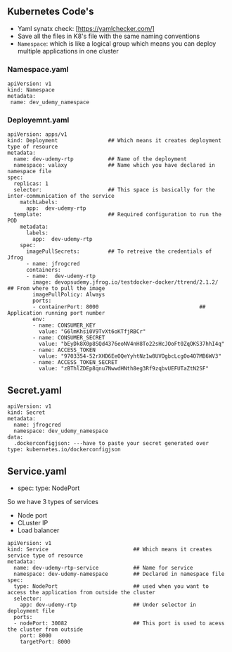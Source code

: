 ## Kubernetes Code's

- Yaml synatx check: [https://yamlchecker.com/]
- Save all the files in K8's file with the same naming conventions
- ```Namespace```: which is like a logical group which means you can deploy multiple applications in one cluster

### Namespace.yaml
```
apiVersion: v1
kind: Namespace
metadata:
 name: dev_udemy_namespace
```


### Deployemnt.yaml
```
apiVersion: apps/v1
kind: Deployment                ## Which means it creates deployment type of resource
metadata:
  name: dev-udemy-rtp           ## Name of the deployment
  namespace: valaxy             ## Name which you have declared in namespace file
spec:
  replicas: 1
  selector:                     ## This space is basically for the inter-communication of the service
    matchLabels:
      app:  dev-udemy-rtp 
  template:                     ## Required configuration to run the POD
    metadata:
      labels:
        app:  dev-udemy-rtp 
    spec:
      imagePullSecrets:         ## To retreive the credentials of Jfrog
      - name: jfrogcred
      containers:
      - name:  dev-udemy-rtp 
        image: devopsudemy.jfrog.io/testdocker-docker/ttrend/2.1.2/   ## From where to pull the image
        imagePullPolicy: Always
        ports:
        - containerPort: 8000                                ## Application running port number
        env:
        - name: CONSUMER_KEY
          value: "G6lmKhsi0V9TvXt6oKTfjRBCr"
        - name: CONSUMER_SECRET
          value: "bEyDk8X0p8SQd4376eoNV4nH8To22sHcJOoFt0ZqOKS37hhI4q"
        - name: ACCESS_TOKEN
          value: "9703354-52rXHD6EeOQeYyhtNz1w8UVOgbcLcgOo4O7MB6WV3"
        - name: ACCESS_TOKEN_SECRET
          value: "zBThlZDEp8qnu7NwwdHNth8eg3Rf9zqbvUEFUTaZtN2SF"

```

## Secret.yaml
```
apiVersion: v1
kind: Secret
metadata:
  name: jfrogcred
  namespace: dev_udemy_namespace
data:
  .dockerconfigjson: ---have to paste your secret generated over
type: kubernetes.io/dockerconfigjson
```

## Service.yaml

- spec:
  type: NodePort

So we have 3 types of services
- Node port
- CLuster IP
- Load balancer

```
apiVersion: v1
kind: Service                           ## Which means it creates service type of resource
metadata:
  name: dev-udemy-rtp-service           ## Name for service
  namespace: dev-udemy-namespace        ## Declared in namespace file
spec:
  type: NodePort                        ## used when you want to access the application from outside the cluster
  selector:
    app: dev-udemy-rtp                  ## Under selector in deployment file
  ports:
  - nodePort: 30082                     ## This port is used to acess the cluster from outside
    port: 8000
    targetPort: 8000
```
